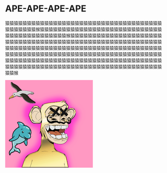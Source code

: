 # APE-APE-APE-APE

猿猿猿猿猿猿猿猿猿猿猿猿猿猿猿猿猿猿猿猿猿猿猿猿猿猿猿猿猿猿猿猿猿猿猿猿猿猿猿猿猿猿猿猴猿猿猿猿猿猿猿猿猿猿猿猿猿猿猿猿猿猿猿猿猿猿猿猿猿猿猿猿猿猿猿猿猿猿猿猿猿猿猿猿猿猿猴猿猿猿猿猿猿猿猿猿猿猿猿猿猿猿猿猿猿猿猿猿猿猿猿猿猿猿猿猿猿猿猿猿猿猿猿猿猿猿猿猿猿猿猿猿猿猿猿猿猿猿猿猿猿猿猿猿猿猿猿猿猿猿猿猿猿猿猿猿猿猿猿猿猿猿猿猿猿猿猿猿猿猿猿猿猿猿猿猿猿猿猿猿猿猿猿猿猿猿猿猿猿猿猿猿猿猿猿猿猿猿猿猿猿猿猿猿猿猿猿猿猿猿猿猿猿猿猿猿猿猿猿猿猿猿猿猿猿猿猿猿猿猿猿猿猿猿猿猿猿猿猿猿猿猿猿猿猿猿猿猿猿猿猿猿猿猿猿猿猿猿猿猿猿猿猿猿猿猿猿猿猿猿猿猿猿猿猿猿猿猿猿猿猿猿猿猿猿猿猿猿猿猿猴

![unnamed](unnamed.png)
